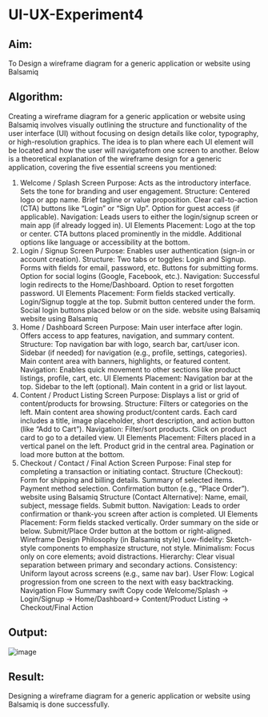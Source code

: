 # UI-UX-Experiment4

## Aim:

To Design a wireframe diagram for a generic application or website using Balsamiq



## Algorithm:

Creating a wireframe diagram for a generic application or website using Balsamiq
involves visually outlining the structure and functionality of the user interface (UI)
without focusing on design details like color, typography, or high-resolution graphics.
The idea is to plan where each UI element will be located and how the user will navigatefrom one screen to another.
Below is a theoretical explanation of the wireframe design for a generic application,
covering the five essential screens you mentioned:
1. Welcome / Splash Screen
Purpose:
Acts as the introductory interface.
Sets the tone for branding and user engagement.
Structure:
Centered logo or app name.
Brief tagline or value proposition.
Clear call-to-action (CTA) buttons like “Login” or “Sign Up”.
Option for guest access (if applicable).
Navigation:
Leads users to either the login/signup screen or main app (if already logged in).
UI Elements Placement:
Logo at the top or center.
CTA buttons placed prominently in the middle.
Additional options like language or accessibility at the bottom.
2. Login / Signup Screen
Purpose:
Enables user authentication (sign-in or account creation).
Structure:
Two tabs or toggles: Login and Signup.
Forms with fields for email, password, etc.
Buttons for submitting forms.
Option for social logins (Google, Facebook, etc.).
Navigation:
Successful login redirects to the Home/Dashboard.
Option to reset forgotten password.
UI Elements Placement:
Form fields stacked vertically.
Login/Signup toggle at the top.
Submit button centered under the form.
Social login buttons placed below or on the side.
website using Balsamiq
website using Balsamiq
3. Home / Dashboard Screen
Purpose:
Main user interface after login.
Offers access to app features, navigation, and summary content.
Structure:
Top navigation bar with logo, search bar, cart/user icon.
Sidebar (if needed) for navigation (e.g., profile, settings, categories).
Main content area with banners, highlights, or featured content.
Navigation:
Enables quick movement to other sections like product listings, profile, cart, etc.
UI Elements Placement:
Navigation bar at the top.
Sidebar to the left (optional).
Main content in a grid or list layout.
4. Content / Product Listing Screen
Purpose:
Displays a list or grid of content/products for browsing.
Structure:
Filters or categories on the left.
Main content area showing product/content cards.
Each card includes a title, image placeholder, short description, and action button (like
“Add to Cart”).
Navigation:
Filter/sort products.
Click on product card to go to a detailed view.
UI Elements Placement:
Filters placed in a vertical panel on the left.
Product grid in the central area.
Pagination or load more button at the bottom.
5. Checkout / Contact / Final Action Screen
Purpose:
Final step for completing a transaction or initiating contact.
Structure (Checkout):
Form for shipping and billing details.
Summary of selected items.
Payment method selection.
Confirmation button (e.g., “Place Order”).
website using Balsamiq
Structure (Contact Alternative):
Name, email, subject, message fields.
Submit button.
Navigation:
Leads to order confirmation or thank-you screen after action is completed.
UI Elements Placement:
Form fields stacked vertically.
Order summary on the side or below.
Submit/Place Order button at the bottom or right-aligned.
Wireframe Design Philosophy (in Balsamiq style)
Low-fidelity: Sketch-style components to emphasize structure, not style.
Minimalism: Focus only on core elements; avoid distractions.
Hierarchy: Clear visual separation between primary and secondary actions.
Consistency: Uniform layout across screens (e.g., same nav bar).
User Flow: Logical progression from one screen to the next with easy
backtracking.
Navigation Flow Summary
swift
Copy code
Welcome/Splash → Login/Signup → Home/Dashboard→ Content/Product Listing
→ Checkout/Final Action



## Output:

![image](https://github.com/user-attachments/assets/c7e84bed-c547-4c5e-aba2-d0ffb68d4084)



## Result:

Designing a wireframe diagram for a generic application or website using Balsamiq is done successfully.
